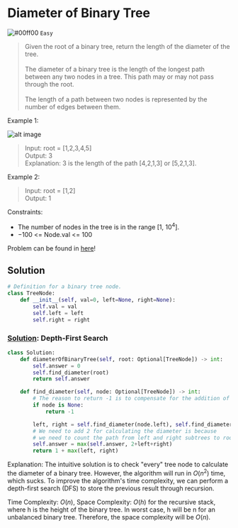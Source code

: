 # Diameter of Binary Tree
![#00ff00](https://placehold.co/1x1/00ff00/00ff00.png) `Easy`

> Given the root of a binary tree, return the length of the diameter of the tree. <br><br>
The diameter of a binary tree is the length of the longest path between any two nodes in a tree. This path may or may not pass through the root. <br><br>
The length of a path between two nodes is represented by the number of edges between them.

Example 1:

![alt image](https://assets.leetcode.com/uploads/2021/03/06/diamtree.jpg)

> Input: root = [1,2,3,4,5]\
Output: 3\
Explanation: 3 is the length of the path [4,2,1,3] or [5,2,1,3].

Example 2:
> Input: root = [1,2]\
Output: 1
 
Constraints:
- The number of nodes in the tree is in the range [1, $10^4$].
- $-100$ <= Node.val <= $100$

Problem can be found in [here](https://leetcode.com/problems/diameter-of-binary-tree)!

## Solution
```python
# Definition for a binary tree node.
class TreeNode:
    def __init__(self, val=0, left=None, right=None):
        self.val = val
        self.left = left
        self.right = right
```

### [Solution](/Binary%20Tree/543-DiameterofBinaryTree/solution.py): Depth-First Search

```python
class Solution:
    def diameterOfBinaryTree(self, root: Optional[TreeNode]) -> int:
        self.answer = 0
        self.find_diameter(root)
        return self.answer

    def find_diameter(self, node: Optional[TreeNode]) -> int:
        # The reason to return -1 is to compensate for the addition of 2 in the following lines
        if node is None:
            return -1

        left, right = self.find_diameter(node.left), self.find_diameter(node.right)
        # We need to add 2 for calculating the diameter is because
        # we need to count the path from left and right subtrees to root, respectively.
        self.answer = max(self.answer, 2+left+right)
        return 1 + max(left, right)
```

Explanation: The intuitive solution is to check "every" tree node to calculate the diameter of a binary tree. However, the algorithm will run in $O(n^2)$ time, which sucks. To improve the algorithm's time complexity, we can perform a depth-first search (DFS) to store the previous result through recursion.

Time Complexity: $O(n)$, Space Complexity: $O(h)$ for the recursive stack, where h is the height of the binary tree. In worst case, h will be n for an unbalanced binary tree. Therefore, the space complexity will be $O(n)$.
